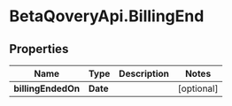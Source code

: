 # BetaQoveryApi.BillingEnd

## Properties

Name | Type | Description | Notes
------------ | ------------- | ------------- | -------------
**billingEndedOn** | **Date** |  | [optional] 



